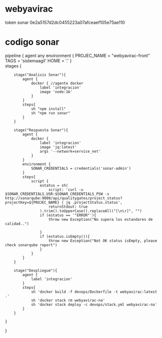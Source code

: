 # webyavirac

token sonar 
0e2a5157d2dc0455223a07afceaef105e75ae110


# codigo sonar 
pipeline {
    agent any
    environment {
        PROJEC_NAME = "webyavirac-front" 
        TAGS = 'sistemaagil'
        HOME = '.'
    }    
    stages {

        stage("Analisis Sonar"){
            agent {
                docker { //agente docker 
                    label 'integracion'
                    image 'node:16'
                }
            }
            steps{ 
                sh "npm install"
                sh "npm run sonar"  
            }
        }

        stage("Respuesta Sonar"){
            agent {
                docker {
                    label 'integracion'
                    image 'jq:latest'
                    args '--network=service_net' 
                }
            }
            environment {
                SONAR_CREDENTIALS = credentials('sonar-admin')
            }            
            steps{ 
                script {
                    estatus = sh(
                        script: 'curl -u $SONAR_CREDENTIALS_USR:$SONAR_CREDENTIALS_PSW -s http://sonarqube:9000/api/qualitygates/project_status?projectKey=${PROJEC_NAME} | jq .projectStatus.status',
                        returnStdout: true
                    ).trim().toUpperCase().replaceAll("[\n\r]", "")
                    if (estatus == '"ERROR"'){
                        throw new Exception("No supera los estandares de calidad..")

                    }
                    if (estatus.isEmpty()){
                        throw new Exception("Not OK status isEmpty, please check sonarqube report")
                    }
                }
            }
        }

        stage("Despliegue"){
            agent {
                label 'integracion'
            }
            steps{
                sh 'docker build -f devops/Dockerfile -t webyavirac:latest .'
                sh 'docker stack rm webyavirac-na'
                sh 'docker stack deploy -c devops/stack.yml webyavirac-na'
            }    
        }
       
    }
}